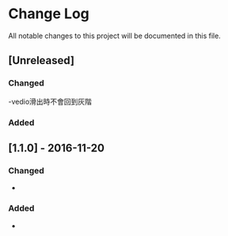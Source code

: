 
# Change Log
All notable changes to this project will be documented in this file.


## [Unreleased]


### Changed
-vedio滑出時不會回到灰階


### Added




## [1.1.0] - 2016-11-20
### Changed
- 

### Added
- 
